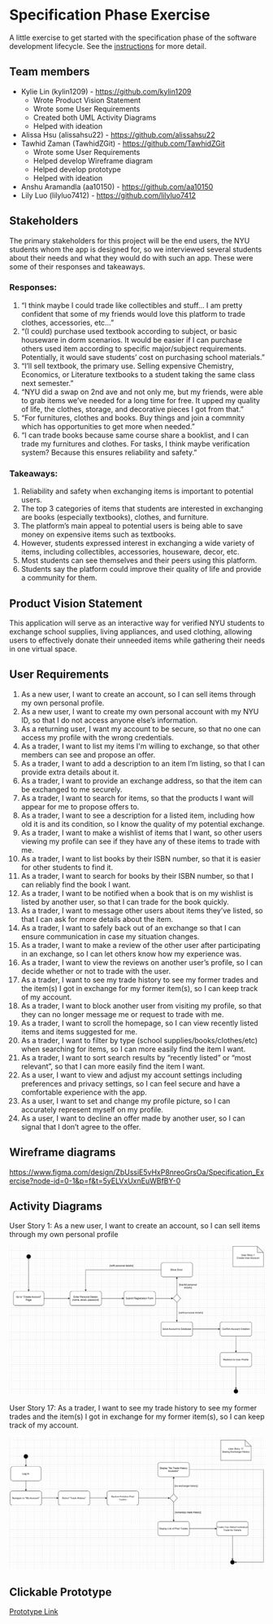 # Specification Phase Exercise

A little exercise to get started with the specification phase of the software development lifecycle. See the [instructions](instructions.md) for more detail.

## Team members

- Kylie Lin (kylin1209) - https://github.com/kylin1209
    - Wrote Product Vision Statement
    - Wrote some User Requirements
    - Created both UML Activity Diagrams
    - Helped with ideation
- Alissa Hsu (alissahsu22) - https://github.com/alissahsu22
- Tawhid Zaman (TawhidZGit) - https://github.com/TawhidZGit
    - Wrote some User Requirements
    - Helped develop Wireframe diagram
    - Helped develop prototype
    - Helped with ideation
- Anshu Aramandla (aa10150) - https://github.com/aa10150
- Lily Luo (lilyluo7412) - https://github.com/lilyluo7412

## Stakeholders

The primary stakeholders for this project will be the end users, the NYU students whom the app is designed for, so we interviewed several students about their needs and what they would do with such an app. These were some of their responses and takeaways.

### Responses:
1. “I think maybe I could trade like collectibles and stuff... I am pretty confident that some of my friends would love this platform to trade clothes, accessories, etc…”
2. “(I could) purchase used textbook according to subject, or basic houseware in dorm scenarios. It would be easier if I can purchase others used item according to specific major/subject requirements. Potentially, it would save students’ cost on purchasing school materials.”
3. “I’ll sell textbook, the primary use. Selling expensive Chemistry, Economics, or Literature textbooks to a student taking the same class next semester.”
4. “NYU did a swap on 2nd ave and not only me, but my friends, were able to grab items we’ve needed for a long time for free. It upped my quality of life, the clothes, storage, and decorative pieces I got from that.”
5. “For furnitures, clothes and books. Buy things and join a commnity which has opportunities to get more when needed.”
6. “I can trade books because same course share a booklist, and I can trade my furnitures and clothes. For tasks, I think maybe verification system? Because this ensures reliability and safety.”

### Takeaways:
1. Reliability and safety when exchanging items is important to potential users.
2. The top 3 categories of items that students are interested in exchanging are books (especially textbooks), clothes, and furniture.
3. The platform’s main appeal to potential users is being able to save money on expensive items such as textbooks.
4. However, students expressed interest in exchanging a wide variety of items, including collectibles, accessories, houseware, decor, etc.
5. Most students can see themselves and their peers using this platform.
6. Students say the platform could improve their quality of life and provide a community for them.

## Product Vision Statement

This application will serve as an interactive way for verified NYU students to exchange school supplies, living appliances, and used clothing, allowing users to effectively donate their unneeded items while gathering their needs in one virtual space.

## User Requirements

1. As a new user, I want to create an account, so I can sell items through my own personal profile.
2. As a new user, I want to create my own personal account with my NYU ID, so that I do not access anyone else’s information.
3. As a returning user, I want my account to be secure, so that no one can access my profile with the wrong credentials.
4. As a trader, I want to list my items I'm willing to exchange, so that other members can see and propose an offer.
5. As a trader, I want to add a description to an item I’m listing, so that I can provide extra details about it.
6. As a trader, I want to provide an exchange address, so that the item can be exchanged to me securely.
7. As a trader, I want to search for items, so that the products I want will appear for me to propose offers to.
8. As a trader, I want to see a description for a listed item, including how old it is and its condition, so I know the quality of my potential exchange.
9. As a trader, I want to make a wishlist of items that I want, so other users viewing my profile can see if they have any of these items to trade with me.
10. As a trader, I want to list books by their ISBN number, so that it is easier for other students to find it.
11. As a trader, I want to search for books by their ISBN number, so that I can reliably find the book I want.
12. As a trader, I want to be notified when a book that is on my wishlist is listed by another user, so that I can trade for the book quickly.
13. As a trader, I want to message other users about items they’ve listed, so that I can ask for more details about the item.
14. As a trader, I want to safely back out of an exchange so that I can ensure communication in case my situation changes.
15. As a trader, I want to make a review of the other user after participating in an exchange, so I can let others know how my experience was.
16. As a trader, I want to view the reviews on another user’s profile, so I can decide whether or not to trade with the user.
17.  As a trader, I want to see my trade history to see my former trades and the item(s) I got in exchange for my former item(s), so I can keep track of my account.
18. As a trader, I want to block another user from visiting my profile, so that they can no longer message me or request to trade with me.
19. As a trader, I want to scroll the homepage, so I can view recently listed items and items suggested for me.
20. As a trader, I want to filter by type (school supplies/books/clothes/etc) when searching for items, so I can more easily find the item I want.
21. As a trader, I want to sort search results by “recently listed” or “most relevant”, so that I can more easily find the item I want.
22. As a user, I want to view and adjust my account settings including preferences and privacy settings, so I can feel secure and have a comfortable experience with the app.
23. As a user, I want to set and change my profile picture, so I can accurately represent myself on my profile.
24. As a user, I want to decline an offer made by another user, so I can signal that I don’t agree to the offer.

## Wireframe diagrams

https://www.figma.com/design/ZbUssiE5vHxP8nreoGrsOa/Specification_Exercise?node-id=0-1&p=f&t=5yELVxUxnEuWBfBY-0

## Activity Diagrams

User Story 1: As a new user, I want to create an account, so I can sell items through my own personal profile

![User Story 1: As a new user, I want to create an account, so I can sell items through my own personal profile.](User%20Story%201.png)

User Story 17: As a trader, I want to see my trade history to see my former trades and the item(s) I got in exchange for my former item(s), so I can keep track of my account.

![User Story 17: As a trader, I want to see my trade history to see my former trades and the item(s) I got in exchange for my former item(s), so I can keep track of my account.](User%20Story%2017.png)

## Clickable Prototype

[Prototype Link](https://www.figma.com/proto/ZbUssiE5vHxP8nreoGrsOa/Specification_Exercise?node-id=0-1&t=mg1VwSO1qAPs4dIL-1)
